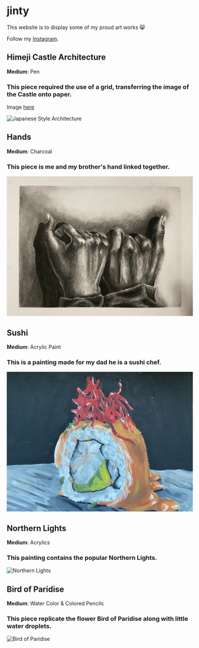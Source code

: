 # jinty

This website is to display some of my proud art works 😸

Follow my [Instagram](https://instagram.com/shiroiih?igshid=MzRIODBiNWFIZA==).

## Himeji Castle Architecture

**Medium**: Pen

### This piece required the use of a grid, transferring the image of the Castle onto paper.
Image [here](https://japanese-castle.com/en/himeji-castle/)

![Japanese Style Architecture](arc.jpg "Architecture")

## Hands

**Medium**: Charcoal

### This piece is me and my brother's hand linked together. 

![Charcoal Hands](hands.jpg "charcoal")

## Sushi

**Medium**: Acrylic Paint
### This is a painting made for my dad he is a sushi chef. 

![Sushi](sushi.jpg "Acrylics")

## Northern Lights

**Medium**: Acrylics
### This painting contains the popular Northern Lights.

![Northern Lights](NL.jpg "NL")

## Bird of Paridise

**Medium**: Water Color & Colored Pencils

### This piece replicate the flower Bird of Paridise along with little water droplets.

![Bird of Paridise](BP.jpg "WaterColor")
